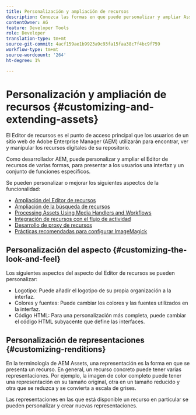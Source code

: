 ```yaml
---
title: Personalización y ampliación de recursos
description: Conozca las formas en que puede personalizar y ampliar Asset Share y Asset Editor, que presentan a los usuarios una interfaz y un conjunto de funciones específicos.
contentOwner: AG
feature: Developer Tools
role: Developer
translation-type: tm+mt
source-git-commit: 4acf159ae1b9923a9c93fa15faa38c7f4bc9f759
workflow-type: tm+mt
source-wordcount: '264'
ht-degree: 1%

---
```



# Personalización y ampliación de recursos {#customizing-and-extending-assets}

El Editor de recursos es el punto de acceso principal que los usuarios de un sitio web de Adobe Enterprise Manager (AEM) utilizarán para encontrar, ver y manipular los recursos digitales de su repositorio.

Como desarrollador AEM, puede personalizar y ampliar el Editor de recursos de varias formas, para presentar a los usuarios una interfaz y un conjunto de funciones específicos.

Se pueden personalizar o mejorar los siguientes aspectos de la funcionalidad:

* [Ampliación del Editor de recursos](asseteditorx.md)
* [Ampliación de la búsqueda de recursos](searchx.md)
* [Processing Assets Using Media Handlers and Workflows](media-handlers.md)
* [Integración de recursos con el flujo de actividad](extending-activity-stream.md)
* [Desarrollo de proxy de recursos](proxy.md)
* [Prácticas recomendadas para configurar ImageMagick](best-practices-for-imagemagick.md)

## Personalización del aspecto {#customizing-the-look-and-feel}

Los siguientes aspectos del aspecto del Editor de recursos se pueden personalizar:

* Logotipo: Puede añadir el logotipo de su propia organización a la interfaz.
* Colores y fuentes: Puede cambiar los colores y las fuentes utilizados en la interfaz.
* Código HTML: Para una personalización más completa, puede cambiar el código HTML subyacente que define las interfaces.

## Personalización de representaciones {#customizing-renditions}

En la terminología de AEM Assets, una representación es la forma en que se presenta un recurso. En general, un recurso concreto puede tener varias representaciones. Por ejemplo, la imagen de color completo puede tener una representación en su tamaño original, otra en un tamaño reducido y otra que se reduzca y se convierta a escala de grises.

Las representaciones en las que está disponible un recurso en particular se pueden personalizar y crear nuevas representaciones.
